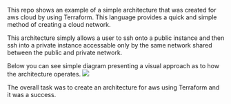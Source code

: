 This repo shows an example of a simple architecture that was created for aws cloud by using Terraform. This language provides a quick and simple method of creating a cloud network. 

This architecture simply allows a user to ssh onto a public instance and then ssh into a private instance accessable 
only by the same network shared between the public and private network. 


Below you can see simple diagram presenting a visual approach as to how the architecture operates.
<img src="https://i.imgur.com/Xk7Etio.png"/>

The overall task was to create an architecture for aws using Terraform and it was a success.
